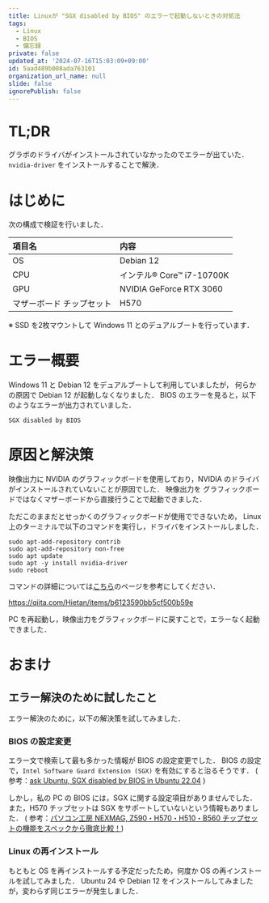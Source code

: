 ```yaml
---
title: Linuxが "SGX disabled by BIOS" のエラーで起動しないときの対処法
tags:
  - Linux
  - BIOS
  - 備忘録
private: false
updated_at: '2024-07-16T15:03:09+09:00'
id: 5aad489b008ada763101
organization_url_name: null
slide: false
ignorePublish: false
---
```

# TL;DR
グラボのドライバがインストールされていなかったのでエラーが出ていた．
`nvidia-driver` をインストールすることで解決．

# はじめに
次の構成で検証を行いました．

| 項目名 | 内容 |
| :-- | :-- |
| OS | Debian 12 |
| CPU | インテル® Core™ i7-10700K |
| GPU | NVIDIA GeForce RTX 3060 |
| マザーボード チップセット | H570 |

※ SSD を2枚マウントして Windows 11 とのデュアルブートを行っています．

# エラー概要

Windows 11 と Debian 12 をデュアルブートして利用していましたが，
何らかの原因で Debian 12 が起動しなくなりました．
BIOS のエラーを見ると，以下のようなエラーが出力されていました．

```
SGX disabled by BIOS
```

# 原因と解決策

映像出力に NVIDIA のグラフィックボードを使用しており，NVIDIA のドライバがインストールされていないことが原因でした．
映像出力を グラフィックボードではなくマザーボードから直接行うことで起動できました．

ただこのままだとせっかくのグラフィックボードが使用でできないため，
Linux 上のターミナルで以下のコマンドを実行し，ドライバをインストールしました．

```
sudo apt-add-repository contrib
sudo apt-add-repository non-free
sudo apt update
sudo apt -y install nvidia-driver
sudo reboot
```

コマンドの詳細については[こちら](https://qiita.com/Hietan/items/b6123590bb5cf500b59e)のページを参考にしてください．

https://qiita.com/Hietan/items/b6123590bb5cf500b59e

PC を再起動し，映像出力をグラフィックボードに戻すことで，エラーなく起動できました．

# おまけ

## エラー解決のために試したこと

エラー解決のために，以下の解決策を試してみました．

### BIOS の設定変更

エラー文で検索して最も多かった情報が BIOS の設定変更でした．
BIOS の設定で，`Intel Software Guard Extension (SGX)` を有効にすると治るそうです．
( 参考：[ask Ubuntu, SGX disabled by BIOS in Ubuntu 22.04](https://askubuntu.com/questions/1406760/sgx-disabled-by-bios-in-ubuntu-22-04) )

しかし，私の PC の BIOS には，SGX に関する設定項目がありませんでした．
また，H570 チップセットは SGX をサポートしていないという情報もありました．
( 参考：[パソコン工房 NEXMAG, Z590・H570・H510・B560 チップセットの機能をスペックから徹底比較！](https://www.pc-koubou.jp/magazine/49036#section04-03))

### Linux の再インストール

もともと OS を再インストールする予定だったため，何度か OS の再インストールを試してみました．
Ubuntu 24 や Debian 12 をインストールしてみましたが，変わらず同じエラーが発生しました．
